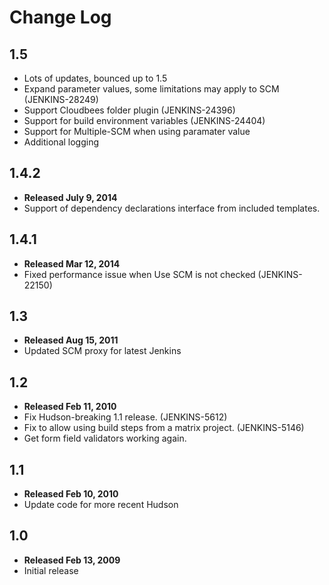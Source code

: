 # Change Log

## 1.5
* Lots of updates, bounced up to 1.5
* Expand parameter values, some limitations may apply to SCM (JENKINS-28249)
* Support Cloudbees folder plugin (JENKINS-24396) 
* Support for build environment variables (JENKINS-24404)
* Support for Multiple-SCM when using paramater value
* Additional logging

## 1.4.2
* **Released July 9, 2014**
* Support of dependency declarations interface from included templates.

## 1.4.1
* **Released Mar 12, 2014**
* Fixed performance issue when Use SCM is not checked (JENKINS-22150)

## 1.3
* **Released Aug 15, 2011**
* Updated SCM proxy for latest Jenkins

## 1.2
* **Released Feb 11, 2010**
* Fix Hudson-breaking 1.1 release. (JENKINS-5612)
* Fix to allow using build steps from a matrix project. (JENKINS-5146)
* Get form field validators working again.

## 1.1
* **Released Feb 10, 2010**
* Update code for more recent Hudson

## 1.0
* **Released Feb 13, 2009**
* Initial release

